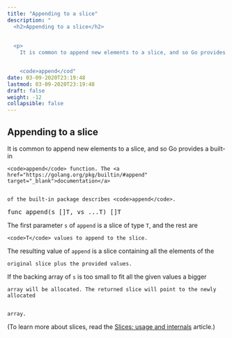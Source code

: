 ```yaml
---
title: "Appending to a slice"
description: "
  <h2>Appending to a slice</h2>
  
  
  <p>
    It is common to append new elements to a slice, and so Go provides a built-in


    <code>append</cod"
date: 03-09-2020T23:19:48
lastmod: 03-09-2020T23:19:48
draft: false
weight: -12
collapsible: false
---
```


  <h2>Appending to a slice</h2>
  
  
  <p>
    It is common to append new elements to a slice, and so Go provides a built-in


    <code>append</code> function. The <a href="https://golang.org/pkg/builtin/#append" target="_blank">documentation</a>


    of the built-in package describes <code>append</code>.
  </p>
  

  
  <pre>func append(s []T, vs ...T) []T</pre>
  

  
  <p>
    The first parameter <code>s</code> of <code>append</code> is a slice of type <code>T</code>, and the rest are


    <code>T</code> values to append to the slice.
  </p>
  

  
  <p>
    The resulting value of <code>append</code> is a slice containing all the elements of the


    original slice plus the provided values.
  </p>
  

  
  <p>
    If the backing array of <code>s</code> is too small to fit all the given values a bigger


    array will be allocated. The returned slice will point to the newly allocated


    array.
  </p>
  

  
  <p>
    (To learn more about slices, read the <a href="https://blog.golang.org/go-slices-usage-and-internals" target="_blank">Slices: usage and internals</a> article.)
  </p>
  

	
		
	


                                                